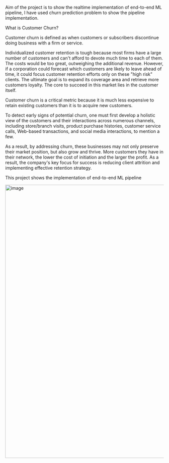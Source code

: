 Aim of the project is to show the realtime implementation of end-to-end ML pipeline, I have used churn prediction problem to show the pipeline implementation.

What is Customer Churn?

Customer churn is defined as when customers or subscribers discontinue doing business with a firm or service.

Individualized customer retention is tough because most firms have a large number of customers and can't afford to devote much time to each of them. The costs would be too great, outweighing the additional revenue. However, if a corporation could forecast which customers are likely to leave ahead of time, it could focus customer retention efforts only on these "high risk" clients. The ultimate goal is to expand its coverage area and retrieve more customers loyalty. The core to succeed in this market lies in the customer itself.

Customer churn is a critical metric because it is much less expensive to retain existing customers than it is to acquire new customers.

To detect early signs of potential churn, one must first develop a holistic view of the customers and their interactions across numerous channels, including store/branch visits, product purchase histories, customer service calls, Web-based transactions, and social media interactions, to mention a few.

As a result, by addressing churn, these businesses may not only preserve their market position, but also grow and thrive. More customers they have in their network, the lower the cost of initiation and the larger the profit. As a result, the company's key focus for success is reducing client attrition and implementing effective retention strategy.

This project shows the implementation of end-to-end ML pipeline

<img width="866" alt="image" src="https://github.com/user-attachments/assets/b3ec639b-1d5d-4442-8e70-2a88e6d63967" />

